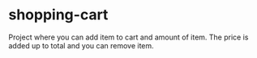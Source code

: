 # shopping-cart
Project where you can add item to cart and amount of item. The price is added up to total and you can remove item.
